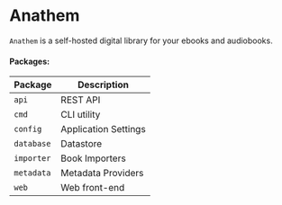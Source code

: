 # Anathem

`Anathem` is a self-hosted digital library for your ebooks and audiobooks.

#### Packages:

Package | Description
--- | ---
`api` | REST API
`cmd` | CLI utility 
`config` | Application Settings
`database` | Datastore 
`importer` | Book Importers
`metadata` | Metadata Providers
`web` | Web front-end 
